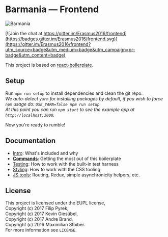 # Barmania — Frontend

![Barmania](https://cloud.githubusercontent.com/assets/6282843/20839771/1fb613e0-b8ae-11e6-888f-2fec2741e996.png)

[![Join the chat at https://gitter.im/Erasmus2016/frontend](https://badges.gitter.im/Erasmus2016/frontend.svg)](https://gitter.im/Erasmus2016/frontend?utm_source=badge&utm_medium=badge&utm_campaign=pr-badge&utm_content=badge)

This project is based on [react-boilerplate](https://github.com/mxstbr/react-boilerplate).

## Setup
Run `npm run setup` to install dependencies and clean the git repo.<br />
*We auto-detect `yarn` for installing packages by default, if you wish to force `npm` usage do: `USE_YARN=false npm run setup`*<br />
*At this point you can run `npm start` to see the example app at `http://localhost:3000`.*

Now you're ready to rumble!

## Documentation

- [Intro](docs/general): What's included and why
- [**Commands**](docs/general/commands.md): Getting the most out of this boilerplate
- [Testing](docs/testing): How to work with the built-in test harness
- [Styling](docs/css): How to work with the CSS tooling
- [JS tools](docs/js): Routing, Redux, simple asynchronicity helpers, etc.

## License

This project is licensed under the EUPL license,<br>
Copyright (c) 2017 Filip Pyrek,<br>
Copyright (c) 2017 Kevin Giesübel,<br>
Copyright (c) 2017 Andre Brand,<br>
Copyright (c) 2016 Maximilian Stoiber.<br>
For more information see `LICENSE`.
